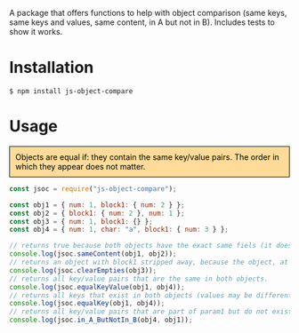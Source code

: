 A package that offers functions to help with object comparison (same keys, same keys and values, same content, in A but not in B). Includes tests to show it works.

# Installation

```
$ npm install js-object-compare
```

# Usage

<div style="border: 1px solid black; padding: 10px; background-color: #ffdb99; color: black;">Objects are equal if: they contain the same key/value pairs. The order in which they appear does not matter.</div>

```javascript
const jsoc = require("js-object-compare");

const obj1 = { num: 1, block1: { num: 2 } };
const obj2 = { block1: { num: 2 }, num: 1 };
const obj3 = { num: 1, block1: {} };
const obj4 = { num: 1, char: "a", block1: { num: 3 } };

// returns true because both objects have the exact same fiels (it does not matter they are not in the same order).
console.log(jsoc.sameContent(obj1, obj2));
// returns an object with block1 stripped away, because the object, at that location, does not contain anything.
console.log(jsoc.clearEmpties(obj3));
// returns all key/value pairs that are the same in both objects.
console.log(jsoc.equalKeyValue(obj1, obj4));
// returns all keys that exist in both objects (values may be different because of that they are undefined in the resulting object).
console.log(jsoc.equalKey(obj1, obj4));
// returns all key/value pairs that are part of param1 but do not exist in param2 (values may be different).
console.log(jsoc.in_A_ButNotIn_B(obj4, obj1));
```
